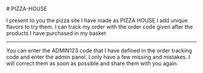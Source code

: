 <i class="fas fa-pizza-slice"></i> # PIZZA-HOUSE

I present to you the pizza site I have made as PIZZA HOUSE
I add unique flavors to try them. I can track my order with the order code given after the products I have purchased in my basket

________________

You can enter the ADMIN123 code that I have defined in the order tracking code and enter the admin panel. I only have a few missing and mistakes. I will correct them as soon as possible and share them with you again.
